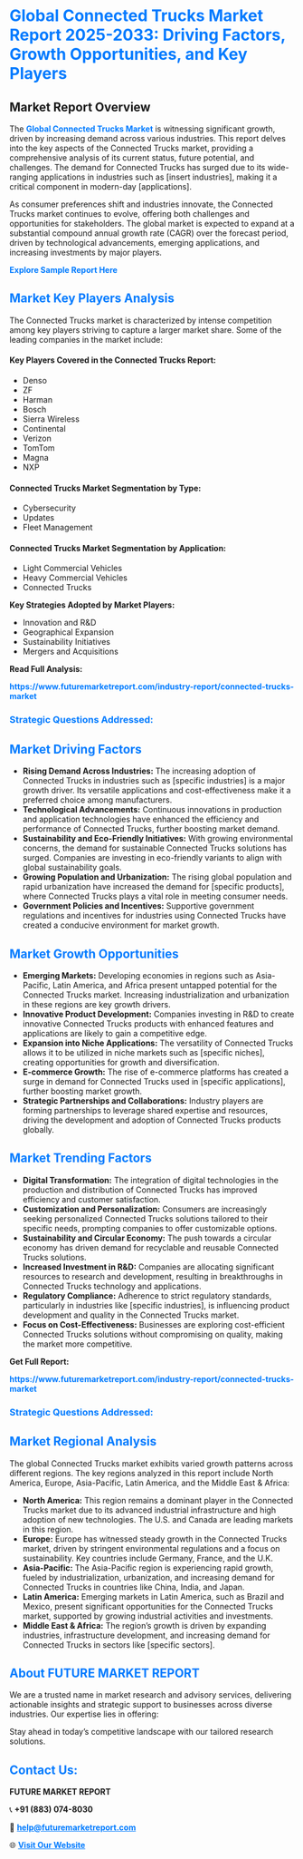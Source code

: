 <h1 style="color: #007BFF;">Global Connected Trucks Market Report 2025-2033: Driving Factors, Growth Opportunities, and Key Players</h1>

<section id="overview">
<h2>Market Report Overview</h2>
<p>The <a href="https://www.futuremarketreport.com/industry-report/connected-trucks-market" style="color: #007BFF; text-decoration: none;"><strong>Global Connected Trucks Market</strong></a> is witnessing significant growth, driven by increasing demand across various industries. This report delves into the key aspects of the Connected Trucks market, providing a comprehensive analysis of its current status, future potential, and challenges. The demand for Connected Trucks has surged due to its wide-ranging applications in industries such as [insert industries], making it a critical component in modern-day [applications].</p>
<p>As consumer preferences shift and industries innovate, the Connected Trucks market continues to evolve, offering both challenges and opportunities for stakeholders. The global market is expected to expand at a substantial compound annual growth rate (CAGR) over the forecast period, driven by technological advancements, emerging applications, and increasing investments by major players.</p>
</section>

<section id="overview">
<p><a href="https://www.futuremarketreport.com/request-sample/reportId=126141" style="color: #007BFF; text-decoration: none;"><strong>Explore Sample Report Here</strong></a></p>
</section>

<section id="key-players">
<h2 style="color: #007BFF;">Market Key Players Analysis</h2>
<p>The Connected Trucks market is characterized by intense competition among key players striving to capture a larger market share. Some of the leading companies in the market include:</p>
<h4>Key Players Covered in the Connected Trucks Report:</h4>
<ul><li>Denso</li><li>ZF</li><li>Harman</li><li>Bosch</li><li>Sierra Wireless</li><li>Continental</li><li>Verizon</li><li>TomTom</li><li>Magna</li><li>NXP</li></ul>
<h4>Connected Trucks Market Segmentation by Type:</h4>
<ul><li>Cybersecurity</li><li>Updates</li><li>Fleet Management</li></ul>

<h4>Connected Trucks Market Segmentation by Application:</h4>
<ul><li>Light Commercial Vehicles</li><li>Heavy Commercial Vehicles</li><li>Connected Trucks</li></ul>
<p><strong>Key Strategies Adopted by Market Players:</strong></p>
<ul>
<li>Innovation and R&D</li>
<li>Geographical Expansion</li>
<li>Sustainability Initiatives</li>
<li>Mergers and Acquisitions</li>
</ul>
</section>

<section>
<p><strong>Read Full Analysis: </strong></p><a href="https://www.futuremarketreport.com/industry-report/connected-trucks-market" style="color: #007BFF; text-decoration: none;"><strong>https://www.futuremarketreport.com/industry-report/connected-trucks-market</strong></a>
<h3 style="color: #007BFF;">Strategic Questions Addressed:</h3>
</section>

<section id="driving-factors">
<h2 style="color: #007BFF;">Market Driving Factors</h2>
<ul>
<li><strong>Rising Demand Across Industries:</strong> The increasing adoption of Connected Trucks in industries such as [specific industries] is a major growth driver. Its versatile applications and cost-effectiveness make it a preferred choice among manufacturers.</li>
<li><strong>Technological Advancements:</strong> Continuous innovations in production and application technologies have enhanced the efficiency and performance of Connected Trucks, further boosting market demand.</li>
<li><strong>Sustainability and Eco-Friendly Initiatives:</strong> With growing environmental concerns, the demand for sustainable Connected Trucks solutions has surged. Companies are investing in eco-friendly variants to align with global sustainability goals.</li>
<li><strong>Growing Population and Urbanization:</strong> The rising global population and rapid urbanization have increased the demand for [specific products], where Connected Trucks plays a vital role in meeting consumer needs.</li>
<li><strong>Government Policies and Incentives:</strong> Supportive government regulations and incentives for industries using Connected Trucks have created a conducive environment for market growth.</li>
</ul>
</section>

<section id="growth-opportunities">
<h2 style="color: #007BFF;">Market Growth Opportunities</h2>
<ul>
<li><strong>Emerging Markets:</strong> Developing economies in regions such as Asia-Pacific, Latin America, and Africa present untapped potential for the Connected Trucks market. Increasing industrialization and urbanization in these regions are key growth drivers.</li>
<li><strong>Innovative Product Development:</strong> Companies investing in R&D to create innovative Connected Trucks products with enhanced features and applications are likely to gain a competitive edge.</li>
<li><strong>Expansion into Niche Applications:</strong> The versatility of Connected Trucks allows it to be utilized in niche markets such as [specific niches], creating opportunities for growth and diversification.</li>
<li><strong>E-commerce Growth:</strong> The rise of e-commerce platforms has created a surge in demand for Connected Trucks used in [specific applications], further boosting market growth.</li>
<li><strong>Strategic Partnerships and Collaborations:</strong> Industry players are forming partnerships to leverage shared expertise and resources, driving the development and adoption of Connected Trucks products globally.</li>
</ul>
</section>

<section id="trending-factors">
<h2 style="color: #007BFF;">Market Trending Factors</h2>
<ul>
<li><strong>Digital Transformation:</strong> The integration of digital technologies in the production and distribution of Connected Trucks has improved efficiency and customer satisfaction.</li>
<li><strong>Customization and Personalization:</strong> Consumers are increasingly seeking personalized Connected Trucks solutions tailored to their specific needs, prompting companies to offer customizable options.</li>
<li><strong>Sustainability and Circular Economy:</strong> The push towards a circular economy has driven demand for recyclable and reusable Connected Trucks solutions.</li>
<li><strong>Increased Investment in R&D:</strong> Companies are allocating significant resources to research and development, resulting in breakthroughs in Connected Trucks technology and applications.</li>
<li><strong>Regulatory Compliance:</strong> Adherence to strict regulatory standards, particularly in industries like [specific industries], is influencing product development and quality in the Connected Trucks market.</li>
<li><strong>Focus on Cost-Effectiveness:</strong> Businesses are exploring cost-efficient Connected Trucks solutions without compromising on quality, making the market more competitive.</li>
</ul>
</section>

<section>
<p><strong>Get Full Report: </strong></p><a href="https://www.futuremarketreport.com/industry-report/connected-trucks-market" style="color: #007BFF; text-decoration: none;"><strong>https://www.futuremarketreport.com/industry-report/connected-trucks-market</strong></a>
<h3 style="color: #007BFF;">Strategic Questions Addressed:</h3>
</section>


<section id="regional-analysis">
<h2 style="color: #007BFF;">Market Regional Analysis</h2>
<p>The global Connected Trucks market exhibits varied growth patterns across different regions. The key regions analyzed in this report include North America, Europe, Asia-Pacific, Latin America, and the Middle East & Africa:</p>
<ul>
<li><strong>North America:</strong> This region remains a dominant player in the Connected Trucks market due to its advanced industrial infrastructure and high adoption of new technologies. The U.S. and Canada are leading markets in this region.</li>
<li><strong>Europe:</strong> Europe has witnessed steady growth in the Connected Trucks market, driven by stringent environmental regulations and a focus on sustainability. Key countries include Germany, France, and the U.K.</li>
<li><strong>Asia-Pacific:</strong> The Asia-Pacific region is experiencing rapid growth, fueled by industrialization, urbanization, and increasing demand for Connected Trucks in countries like China, India, and Japan.</li>
<li><strong>Latin America:</strong> Emerging markets in Latin America, such as Brazil and Mexico, present significant opportunities for the Connected Trucks market, supported by growing industrial activities and investments.</li>
<li><strong>Middle East & Africa:</strong> The region’s growth is driven by expanding industries, infrastructure development, and increasing demand for Connected Trucks in sectors like [specific sectors].</li>
</ul>
</section>

<footer>
<h2 style="color: #007BFF;">About FUTURE MARKET REPORT</h2>
<p>We are a trusted name in market research and advisory services, delivering actionable insights and strategic support to businesses across diverse industries. Our expertise lies in offering:</p>

<p>Stay ahead in today’s competitive landscape with our tailored research solutions.</p>

<h2 style="color: #007BFF;">Contact Us:</h2>
<p><strong>FUTURE MARKET REPORT</strong></p>
<p>📞 <strong>+91 (883) 074-8030</strong></p>
<p>📧 <strong><a href="mailto:help@futuremarketreport.com" style="color: #007BFF;">help@futuremarketreport.com</a></strong></p>
<p>🌐 <strong><a href="https://www.futuremarketreport.com/" style="color: #007BFF;">Visit Our Website</a></strong></p>
</footer>